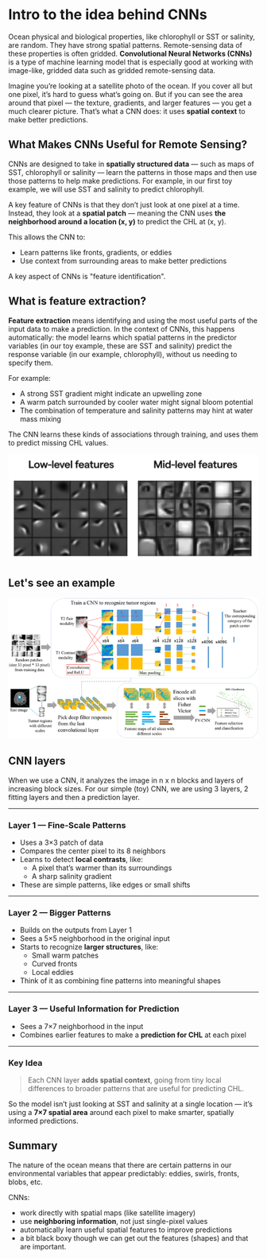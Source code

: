 # Intro to the idea behind CNNs

Ocean physical and biological properties, like chlorophyll or SST or salinity, are random. They have strong spatial patterns. Remote-sensing data of these properties is often gridded. **Convolutional Neural Networks (CNNs)** is a type of machine learning model that is especially good at working with image-like, gridded data such as gridded remote-sensing data. 

Imagine you’re looking at a satellite photo of the ocean. If you cover all but one pixel, it’s hard to guess what’s going on. But if you can see the area around that pixel — the texture, gradients, and larger features — you get a much clearer picture. That’s what a CNN does: it uses **spatial context** to make better predictions.

## What Makes CNNs Useful for Remote Sensing?

CNNs are designed to take in **spatially structured data** — such as maps of SST, chlorophyll or salinity — learn the patterns in those maps and then use those patterns to help make predictions. For example, in our first toy example, we will use SST and salinity to predict chlorophyll.

A key feature of CNNs is that they don’t just look at one pixel at a time. Instead, they look at a **spatial patch** — meaning the CNN uses **the neighborhood around a location (x, y)** to predict the CHL at (x, y).

This allows the CNN to:
- Learn patterns like fronts, gradients, or eddies
- Use context from surrounding areas to make better predictions

A key aspect of CNNs is "feature identification".

## What is feature extraction?

**Feature extraction** means identifying and using the most useful parts of the input data to make a prediction.  In the context of CNNs, this happens automatically: the model learns which spatial patterns in the predictor variables (in our toy example, these are SST and salinity) predict the response variable (in our example, chlorophyll), without us needing to specify them.

For example:
- A strong SST gradient might indicate an upwelling zone
- A warm patch surrounded by cooler water might signal bloom potential
- The combination of temperature and salinity patterns may hint at water mass mixing

The CNN learns these kinds of associations through training, and uses them to predict missing CHL values.

![](images/cnn-features.png)

## Let's see an example

![](images/cnn-feature-example.png)

## CNN layers

When we use a CNN, it analyzes the image in n x n blocks and layers of increasing block sizes. For our simple (toy) CNN, we are using 3 layers, 2 fitting layers and then a prediction layer.

---

### Layer 1 — Fine-Scale Patterns

- Uses a 3×3 patch of data
- Compares the center pixel to its 8 neighbors
- Learns to detect **local contrasts**, like:
  - A pixel that’s warmer than its surroundings
  - A sharp salinity gradient
- These are simple patterns, like edges or small shifts

---

### Layer 2 — Bigger Patterns

- Builds on the outputs from Layer 1
- Sees a 5×5 neighborhood in the original input
- Starts to recognize **larger structures**, like:
  - Small warm patches
  - Curved fronts
  - Local eddies
- Think of it as combining fine patterns into meaningful shapes

---

### Layer 3 — Useful Information for Prediction

- Sees a 7×7 neighborhood in the input
- Combines earlier features to make a **prediction for CHL** at each pixel

---

### Key Idea

> Each CNN layer **adds spatial context**, going from tiny local differences to broader patterns that are useful for predicting CHL.

So the model isn’t just looking at SST and salinity at a single location — it’s using a **7×7 spatial area** around each pixel to make smarter, spatially informed predictions.

## Summary

The nature of the ocean means that there are certain patterns in our environmental variables that appear predictably: eddies, swirls, fronts, blobs, etc.

CNNs:
- work directly with spatial maps (like satellite imagery)
- use **neighboring information**, not just single-pixel values
- automatically learn useful spatial features to improve predictions
- a bit black boxy though we can get out the features (shapes) and that are important.
